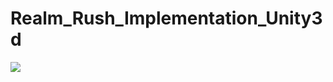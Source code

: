 # Realm_Rush_Implementation_Unity3d

<img src="https://github.com/March-08/Realm_Rush_Implementation_Unity3d/blob/master/ezgif.com-video-to-gif.gif">
